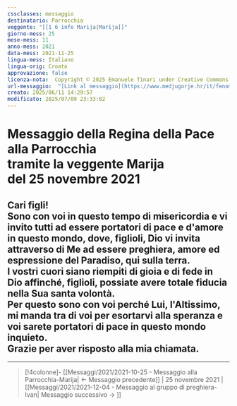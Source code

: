 ```yaml
---
cssclasses: messaggio
destinatario: Parrocchia
veggente: "[[1 6 info Marija|Marija]]"
giorno-mess: 25
mese-mess: 11
anno-mess: 2021
data-mess: 2021-11-25
lingua-mess: Italiano
lingua-orig: Croato
approvazione: false
licenza-nota:  Copyright © 2025 Emanuele Tinari under Creative Commons BY-NC-SA 4.0 https://creativecommons.org/licenses/by-nc-sa/4.0/
url-messaggio:  "[Link al messaggio](https://www.medjugorje.hr/it/fenomeno-di-medjugorje/messaggi-della-madonna/?datum=2021-11-25)"
creato: 2025/06/11 14:29:57
modificato: 2025/07/09 23:33:02
---
```


# Messaggio della Regina della Pace<br>alla Parrocchia<br>tramite la veggente Marija<br>del 25 novembre 2021

## Cari figli!<br>Sono con voi in questo tempo di misericordia e vi invito tutti ad essere portatori di pace e d'amore in questo mondo, dove, figlioli, Dio vi invita attraverso di Me ad essere preghiera, amore ed espressione del Paradiso, qui sulla terra.<br>I vostri cuori siano riempiti di gioia e di fede in Dio affinché, figlioli, possiate avere totale fiducia nella Sua santa volontà.<br>Per questo sono con voi perché Lui, l'Altissimo, mi manda tra di voi per esortarvi alla speranza e voi sarete portatori di pace in questo mondo inquieto.<br>Grazie per aver risposto alla mia chiamata.

***

> [!4colonne]- [[Messaggi/2021/2021-10-25 - Messaggio alla Parrocchia-Marija| ← Messaggio precedente]] | 25 novembre 2021 | [[Messaggi/2021/2021-12-04 - Messaggio al gruppo di preghiera-Ivan| Messaggio successivo → ]]
